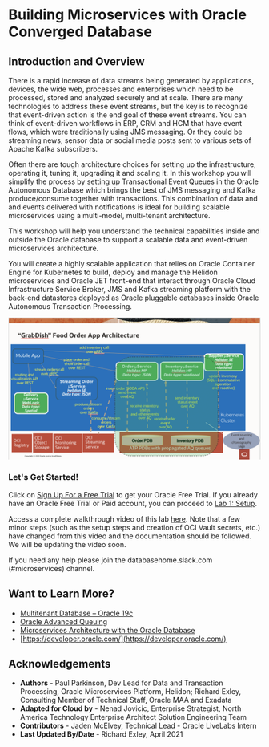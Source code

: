 # Building Microservices with Oracle Converged Database
## Introduction and Overview

There is a rapid increase of data streams being generated by applications, devices, the wide web, processes and enterprises which need to be processed, stored and analyzed securely and at scale. There are many technologies to address these event streams, but the key is to recognize that event-driven action is the end goal of these event streams. You can think of event-driven workflows in ERP, CRM and HCM that have event flows, which were traditionally using JMS messaging. Or they could be streaming news, sensor data or social media posts sent to various sets of Apache Kafka subscribers.

Often there are tough architecture choices for setting up the infrastructure, operating it, tuning it, upgrading it and scaling it. In this workshop you will simplify the process by setting up Transactional Event Queues in the Oracle Autonomous Database which brings the best of JMS messaging and Kafka produce/consume together with transactions. This combination of data and and events delivered with notifications is ideal for building scalable microservices using a multi-model, multi-tenant architecture.

This workshop will help you understand the technical capabilities inside and outside the Oracle database to support a scalable data and event-driven microservices architecture.

You will create a highly scalable application that relies on Oracle Container Engine for Kubernetes to build, deploy and manage the Helidon microservices and Oracle JET front-end that interact through Oracle Cloud Infrastructure Service Broker, JMS and Kafka streaming platform with the back-end datastores deployed as Oracle pluggable databases inside Oracle Autonomous Transaction Processing.

![](./images/architecture.png " ")

### Let's Get Started!

Click on [Sign Up For a Free Trial](http://oracle.com/cloud/free) to get your Oracle Free Trial. If you already have an Oracle Free Trial or Paid account, you can proceed to [Lab 1: Setup](?lab=1-setup).

Access a complete walkthrough video of this lab [here](https://tinyurl.com/helidonoracledb-msdataworkshop). 
Note that a few minor steps (such as the setup steps and creation of OCI Vault secrets, etc.) have changed from this video and the documentation should be followed.  We will be updating the video soon.

If you need any help please join the databasehome.slack.com (#microservices) channel.

## Want to Learn More?

* [Multitenant Database – Oracle 19c](https://www.oracle.com/database/technologies/multitenant.html)
* [Oracle Advanced Queuing](https://docs.oracle.com/en/database/oracle/oracle-database/19/adque/aq-introduction.html)
* [Microservices Architecture with the Oracle Database](https://www.oracle.com/technetwork/database/availability/trn5515-microserviceswithoracle-5187372.pdf)
* [https://developer.oracle.com/](https://developer.oracle.com/)

## Acknowledgements
* **Authors** - Paul Parkinson, Dev Lead for Data and Transaction Processing, Oracle Microservices Platform, Helidon; Richard Exley, Consulting Member of Technical Staff, Oracle MAA and Exadata
* **Adapted for Cloud by** -  Nenad Jovicic, Enterprise Strategist, North America Technology Enterprise Architect Solution Engineering Team
* **Contributors** - Jaden McElvey, Technical Lead - Oracle LiveLabs Intern
* **Last Updated By/Date** - Richard Exley, April 2021